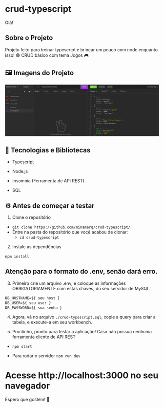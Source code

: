 # crud-typescript

Olá!

<!-- Sobre o Projeto -->
## Sobre o Projeto
Projeto feito para treinar typescript e brincar um pouco com node enquanto isso! 😄
CRUD básico com tema Jogos 🎮

## 🖼️ Imagens do Projeto
<div align="center">
  <img src="./assets/telaInsomnia.png">
</div>

## 🧰 Tecnologias e Bibliotecas

* Typescript

* Node.js

* Insomnia (Ferramenta de API REST)

* SQL

## ⚙️ Antes de começar a testar

1. Clone o repositório

- `git clone https://github.com/ninamarq/crud-typescript/`.
- Entre na pasta do repositório que você acabou de clonar:
  - `cd crud-typescript`

2. Instale as dependências

`npm install`

## Atenção para o formato do .env, senão dará erro.
3. Primeiro crie um arquivo .env, e coloque as informações OBRIGATORIAMENTE com estas chaves, do seu servidor de MySQL.

```
DB_HOSTNAME=${ seu host }
DB_USER=${ seu user }
DB_PASSWORD=${ sua senha }
```

4. Agora, vá no arquivo `./crud-typescript.sql`, copie a query para criar a tabela, e execute-a em seu workbench.

5. Prontinho, pronto para testar a aplicação!
Caso não possua nenhuma ferramenta cliente de API REST

- `npm start`

- Para rodar o servidor
`npm run dev`

# Acesse http://localhost:3000 no seu navegador

Espero que gostem! 💙

